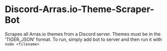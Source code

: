 # Discord-Arras.io-Theme-Scraper-Bot
Scrapes all Arras.io themes from a Discord server. Themes must be in the 'TIGER_JSON' format.
To run, simply add bot to server and then run it with `node <filename>`
